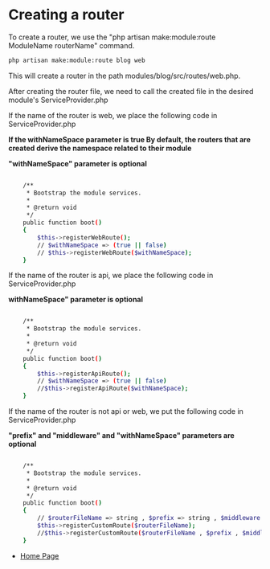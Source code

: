 # Creating a router

To create a router, we use the "php artisan make:module:route ModuleName routerName" command.

``` bash
php artisan make:module:route blog web
```

This will create a router in the path modules/blog/src/routes/web.php.

After creating the router file, we need to call the created file in the desired module's ServiceProvider.php

If the name of the router is web, we place the following code in ServiceProvider.php

**If the withNameSpace parameter is true
By default, the routers that are created derive the namespace related to their module**

**"withNameSpace" parameter is optional**

``` bash

    /**
     * Bootstrap the module services.
     *
     * @return void
     */
    public function boot()
    {
        $this->registerWebRoute();
        // $withNameSpace => (true || false)
        // $this->registerWebRoute($withNameSpace);
    }

```

If the name of the router is api, we place the following code in ServiceProvider.php

**withNameSpace" parameter is optional**

``` bash

    /**
     * Bootstrap the module services.
     *
     * @return void
     */
    public function boot()
    {
        $this->registerApiRoute();
        // $withNameSpace => (true || false)
        //$this->registerApiRoute($withNameSpace);
    }

```

If the name of the router is not api or web, we put the following code in ServiceProvider.php

**"prefix" and "middleware" and "withNameSpace" parameters are optional**

``` bash

    /**
     * Bootstrap the module services.
     *
     * @return void
     */
    public function boot()
    {
        // $routerFileName => string , $prefix => string , $middleware => string , $withNameSpace => bool
        $this->registerCustomRoute($routerFileName);
        //$this->registerCustomRoute($routerFileName , $prefix , $middleware , $withNameSpace);
    }

```

- [Home Page](https://idel327.github.io/laravel-modular)